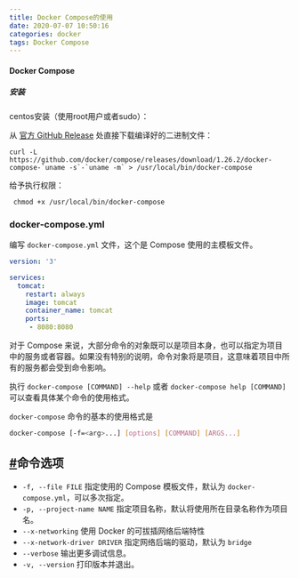 ```yaml
---
title: Docker Compose的使用
date: 2020-07-07 10:50:16
categories: docker
tags: Docker Compose
---
```


####  Docker Compose

<!--more-->

##### 安装

centos安装（使用root用户或者sudo）：

从 [官方 GitHub Release](https://github.com/docker/compose/releases) 处直接下载编译好的二进制文件：

```
curl -L https://github.com/docker/compose/releases/download/1.26.2/docker-compose-`uname -s`-`uname -m` > /usr/local/bin/docker-compose
```



给予执行权限：

```
 chmod +x /usr/local/bin/docker-compose
```



### docker-compose.yml

编写 `docker-compose.yml` 文件，这个是 Compose 使用的主模板文件。

```yaml
version: '3'

services:
  tomcat:
    restart: always
    image: tomcat
    container_name: tomcat
    ports:
     - 8080:8080

```





对于 Compose 来说，大部分命令的对象既可以是项目本身，也可以指定为项目中的服务或者容器。如果没有特别的说明，命令对象将是项目，这意味着项目中所有的服务都会受到命令影响。

执行 `docker-compose [COMMAND] --help` 或者 `docker-compose help [COMMAND]` 可以查看具体某个命令的使用格式。

`docker-compose` 命令的基本的使用格式是

```bash
docker-compose [-f=<arg>...] [options] [COMMAND] [ARGS...]
```



## [#](https://www.funtl.com/zh/docs-docker/Docker-Compose-命令说明.html#命令选项)命令选项

- `-f, --file FILE` 指定使用的 Compose 模板文件，默认为 `docker-compose.yml`，可以多次指定。
- `-p, --project-name NAME` 指定项目名称，默认将使用所在目录名称作为项目名。
- `--x-networking` 使用 Docker 的可拔插网络后端特性
- `--x-network-driver DRIVER` 指定网络后端的驱动，默认为 `bridge`
- `--verbose` 输出更多调试信息。
- `-v, --version` 打印版本并退出。



